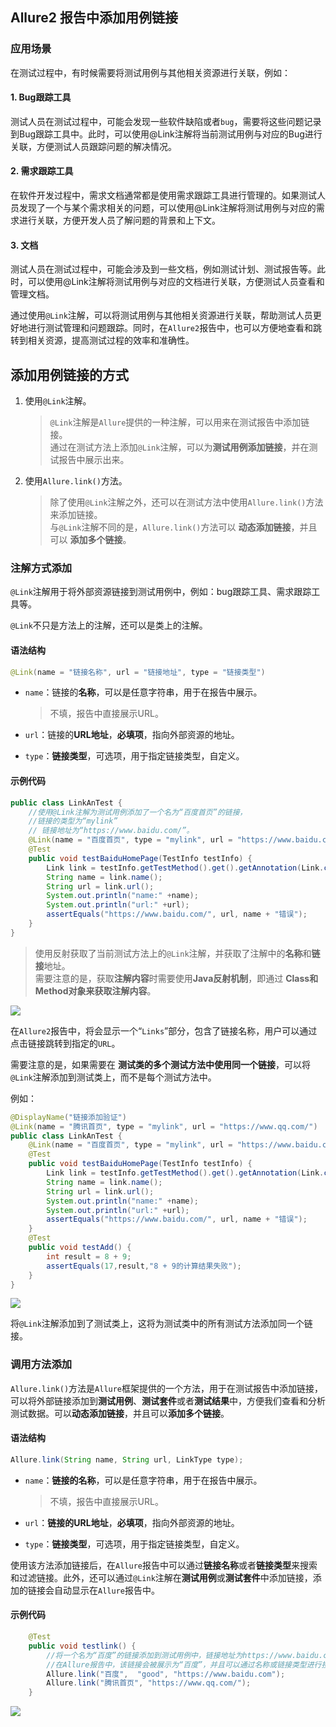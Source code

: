 
## Allure2 报告中添加用例链接

### 应用场景

在测试过程中，有时候需要将测试用例与其他相关资源进行关联，例如：

#### 1. Bug跟踪工具

测试人员在测试过程中，可能会发现一些软件缺陷或者`bug`，需要将这些问题记录到Bug跟踪工具中。此时，可以使用@Link注解将当前测试用例与对应的Bug进行关联，方便测试人员跟踪问题的解决情况。

#### 2. 需求跟踪工具

在软件开发过程中，需求文档通常都是使用需求跟踪工具进行管理的。如果测试人员发现了一个与某个需求相关的问题，可以使用@Link注解将测试用例与对应的需求进行关联，方便开发人员了解问题的背景和上下文。

#### 3. 文档

测试人员在测试过程中，可能会涉及到一些文档，例如测试计划、测试报告等。此时，可以使用@Link注解将测试用例与对应的文档进行关联，方便测试人员查看和管理文档。

通过使用`@Link`注解，可以将测试用例与其他相关资源进行关联，帮助测试人员更好地进行测试管理和问题跟踪。同时，在`Allure2`报告中，也可以方便地查看和跳转到相关资源，提高测试过程的效率和准确性。


## 添加用例链接的方式

1. 使用`@Link`注解。
   
    >`@Link`注解是`Allure`提供的一种注解，可以用来在测试报告中添加链接。<br>通过在测试方法上添加`@Link`注解，可以为**测试用例添加链接**，并在测试报告中展示出来。

2. 使用`Allure.link()`方法。
   
    >除了使用`@Link`注解之外，还可以在测试方法中使用`Allure.link()`方法来添加链接。<br>与`@Link`注解不同的是，`Allure.link()`方法可以 **动态添加链接**，并且可以 **添加多个链接**。

### 注解方式添加

`@Link`注解用于将外部资源链接到测试用例中，例如：bug跟踪工具、需求跟踪工具等。

`@Link`不只是方法上的注解，还可以是类上的注解。

#### 语法结构

```java
@Link(name = "链接名称", url = "链接地址", type = "链接类型")
```

- `name`：链接的**名称**，可以是任意字符串，用于在报告中展示。

  >不填，报告中直接展示URL。

- `url`：链接的**URL地址**，**必填项**，指向外部资源的地址。

- `type`：**链接类型**，可选项，用于指定链接类型，自定义。

#### 示例代码

```java
public class LinkAnTest {
    //使用@Link注解为测试用例添加了一个名为“百度首页”的链接，
    //链接的类型为“mylink”
    // 链接地址为“https://www.baidu.com/”。
    @Link(name = "百度首页", type = "mylink", url = "https://www.baidu.com/")
    @Test
    public void testBaiduHomePage(TestInfo testInfo) {
        Link link = testInfo.getTestMethod().get().getAnnotation(Link.class);
        String name = link.name();
        String url = link.url();
        System.out.println("name:" +name);
        System.out.println("url:" +url);
        assertEquals("https://www.baidu.com/", url, name + "错误");
    }
}
```

>使用反射获取了当前测试方法上的`@Link`注解，并获取了注解中的**名称**和**链接**地址。<br>需要注意的是，获取**注解内容**时需要使用**Java反射机制**，即通过 **Class和Method对象来获取注解内容**。

![](https://cdn.jsdelivr.net/gh/TesterDevSoul/pic/manual/20230314175055.png)

在`Allure2`报告中，将会显示一个“`Links`”部分，包含了链接名称，用户可以通过点击链接跳转到指定的`URL`。

需要注意的是，如果需要在 **测试类的多个测试方法中使用同一个链接**，可以将`@Link`注解添加到测试类上，而不是每个测试方法中。

例如：
```java
@DisplayName("链接添加验证")
@Link(name = "腾讯首页", type = "mylink", url = "https://www.qq.com/")
public class LinkAnTest {
    @Link(name = "百度首页", type = "mylink", url = "https://www.baidu.com/")
    @Test
    public void testBaiduHomePage(TestInfo testInfo) {
        Link link = testInfo.getTestMethod().get().getAnnotation(Link.class);
        String name = link.name();
        String url = link.url();
        System.out.println("name:" +name);
        System.out.println("url:" +url);
        assertEquals("https://www.baidu.com/", url, name + "错误");
    }
    @Test
    public void testAdd() {
        int result = 8 + 9;
        assertEquals(17,result,"8 + 9的计算结果失败");
    }
}
```

![](https://cdn.jsdelivr.net/gh/TesterDevSoul/pic/manual/20230314175517.png)


将`@Link`注解添加到了测试类上，这将为测试类中的所有测试方法添加同一个链接。

### 调用方法添加

`Allure.link()`方法是`Allure`框架提供的一个方法，用于在测试报告中添加链接，可以将外部链接添加到**测试用例**、**测试套件**或者**测试结果**中，方便我们查看和分析测试数据。可以**动态添加链接**，并且可以**添加多个链接**。

#### 语法结构

```java
Allure.link(String name, String url, LinkType type);
```
- `name`：**链接的名称**，可以是任意字符串，用于在报告中展示。
  >不填，报告中直接展示URL。

- `url`：**链接的URL地址**，**必填项**，指向外部资源的地址。

- `type`：**链接类型**，可选项，用于指定链接类型，自定义。


使用该方法添加链接后，在`Allure`报告中可以通过**链接名称**或者**链接类型**来搜索和过滤链接。此外，还可以通过`@Link`注解在**测试用例**或**测试套件**中添加链接，添加的链接会自动显示在`Allure`报告中。




#### 示例代码

```java
    @Test
    public void testlink() {
        //将一个名为“百度”的链接添加到测试用例中，链接地址为https://www.baidu.com
        //在Allure报告中，该链接会被展示为“百度”，并且可以通过名称或链接类型进行搜索和过滤。
        Allure.link("百度",  "good", "https://www.baidu.com");
        Allure.link("腾讯首页", "https://www.qq.com/");
    }

```



![](https://cdn.jsdelivr.net/gh/TesterDevSoul/pic/manual/20230315140928.png)



